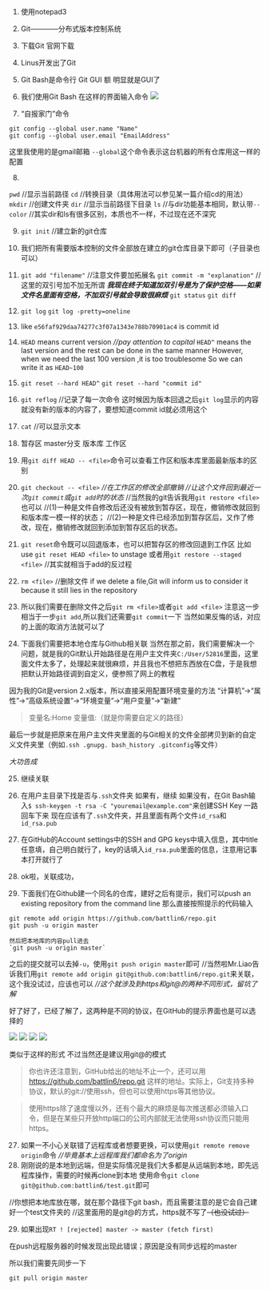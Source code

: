1. 使用notepad3

2. Git————分布式版本控制系统

3. 下载Git 官网下载

4. Linus开发出了Git

5. Git Bash是命令行
  Git GUI 额 明显就是GUI了

6. 我们使用Git Bash 在这样的界面输入命令
![](https://user-gold-cdn.xitu.io/2020/2/16/1704c9dda81eb15e?w=745&h=449&f=png&s=9214)

7. “自报家门”命令
```
git config --global user.name "Name"
git config --global user.email "EmailAddress"
```
这里我使用的是gmail邮箱
`--global`这个命令表示这台机器的所有仓库用这一样的配置

8. 
  `pwd` //显示当前路径
   `cd` //转换目录（具体用法可以参见某一篇介绍cd的用法）
   `mkdir` //创建文件夹
   `dir` //显示当前路径下目录
   `ls` //与dir功能基本相同，默认带`--color`
//其实dir和ls有很多区别，本质也不一样，不过现在还不深究

9. `git init` //建立新的git仓库

10. 我们把所有需要版本控制的文件全部放在建立的git仓库目录下即可（子目录也可以）

11. `git add "filename"` //注意文件要加拓展名
    `git commit -m "explanation"` //这里的双引号加不加无所谓
***我现在终于知道加双引号是为了保护空格——如果文件名里面有空格，不加双引号就会导致很麻烦***
	`git status` 
	`git diff`

12. `git log`
    `git log -pretty=oneline`

13. like `e56faf929daa74277c3f07a1343e788b70901ac4` is commit id

14. `HEAD` means current version  *//pay attention to capital*
    `HEAD^` means the last version   and the  rest can be done in the same manner 
    However, when we need the last 100 version ,it is too troublesome
    So we can write it as `HEAD~100`  

15. `git reset --hard HEAD^`
    `git reset --hard "commit id"`

16. `git reflog` //记录了每一次命令
这时候因为版本回退之后`git log`显示的内容就没有新的版本的内容了，要想知道commit id就必须用这个

17. `cat`      //可以显示文本

18. 暂存区
master分支
版本库
工作区

19. 用`git diff HEAD -- <file>`命令可以查看工作区和版本库里面最新版本的区别
20. `git checkout -- <file>`
*//在工作区的修改全部撤销*
*//让这个文件回到最近一次`git commit`或`git add`时的状态*
//当然我的git告诉我用`git restore <file>`也可以
//(1)一种是文件自修改后还没有被放到暂存区，现在，撤销修改就回到和版本库一模一样的状态；
//(2)一种是文件已经添加到暂存区后，又作了修改，现在，撤销修改就回到添加到暂存区后的状态。

21. `git reset`命令既可以回退版本，也可以把暂存区的修改回退到工作区
比如use `git reset HEAD <file>` to unstage
或者用`git restore --staged <file>`
//其实就相当于add的反过程

22. `rm <file>` //删除文件
    if we delete a file,Git will inform us to consider it because it still lies in the repository

23. 所以我们需要在删除文件之后`git rm <file>`或者`git add <file>`
注意这一步相当于一步`git add`,所以我们还需要`git commit`一下 
当然如果反悔的话，对应的上面的取消方法就可以了

24. 下面我们需要把本地仓库与Github相关联
当然在那之前，我们需要解决一个问题，就是我的Git默认开始路径是在用户主文件夹`C:/User/52816`里面，这里面文件太多了，处理起来就很麻烦，并且我也不想把东西放在C盘，于是我想把默认开始路径调到自定义，便参照了网上的教程

  因为我的Git是version 2.x版本，所以直接采用配置环境变量的方法
  “计算机”->“属性”->“高级系统设置”->“环境变量”->“用户变量”->“新建”

  >变量名:Home
   变量值:（就是你需要自定义的路径）

  最后一步就是把原来在用户主文件夹里面的与Git相关的文件全部拷贝到新的自定义文件夹里（例如`.ssh .gnupg. bash_history .gitconfig`等文件）

  *大功告成*

25. 继续关联
  1. 在用户主目录下找是否与`.ssh`文件夹 
  如果有，继续
  如果没有，在Git Bash输入`$ ssh-keygen -t rsa -C "youremail@example.com"`来创建SSH Key
  一路回车下来
  现在应该有了`.ssh`文件夹，并且里面有两个文件`id_rsa`和`id_rsa.pub`

  2. 在GitHub的Account settings中的SSH and GPG keys中填入信息，其中title任意填，自己明白就行了，key的话填入`id_rsa.pub`里面的信息，注意用记事本打开就行了

  3. ok啦，关联成功，

26. 下面我们在Github建一个同名的仓库，建好之后有提示，我们可以push an existing repository from the command line
 那么直接按照提示的代码输入

  ```
git remote add origin https://github.com/battlin6/repo.git
git push -u origin master
```

   	然后把本地库的内容pull进去
    `git push -u origin master`
  之后的提交就可以去掉`-u`，使用`git push origin master`即可
//当然啦Mr.Liao告诉我们用`git remote add origin git@github.com:battlin6/repo.git`来关联，这个我没试过，应该也可以
*//这个就涉及到https和git@的两种不同形式，留坑了解*

  好了好了，已经了解了，这两种是不同的协议，在GitHub的提示界面也是可以选择的
  
  ![](https://user-gold-cdn.xitu.io/2020/2/25/1707b1338db376da?w=1178&h=161&f=png&s=28239)
  ![](https://user-gold-cdn.xitu.io/2020/2/25/1707b13b19b7837e?w=1205&h=183&f=png&s=28923)
  ![](https://user-gold-cdn.xitu.io/2020/2/25/1707b11b9a4b783c?w=1192&h=155&f=png&s=17906)
  ![](https://user-gold-cdn.xitu.io/2020/2/25/1707b14c78c747de?w=1226&h=169&f=png&s=18572)

  类似于这样的形式
  不过当然还是建议用git@的模式
  >你也许还注意到，GitHub给出的地址不止一个，还可以用 https://github.com/battlin6/repo.git 这样的地址。实际上，Git支持多种协议，默认的git://使用ssh，但也可以使用https等其他协议。

  >使用https除了速度慢以外，还有个最大的麻烦是每次推送都必须输入口令，但是在某些只开放http端口的公司内部就无法使用ssh协议而只能用https。

27. 如果一不小心关联错了远程库或者想要更换，可以使用`git remote remove origin`命令
  *//毕竟基本上远程库我们都命名为了origin*
28. 刚刚说的是本地到远端，但是实际情况是我们大多都是从远端到本地，即先远程库操作，需要的时候再clone到本地
  使用命令`git clone git@github.com:battlin6/test.git`即可

  //你想把本地库放在哪，就在那个路径下git bash，而且需要注意的是它会自己建好一个test文件夹的
  //这里面用的是git@的方式，https就不写了~~（也没试过）~~

29. 如果出现`RT ! [rejected] master -> master (fetch first)`

  在push远程服务器的时候发现出现此错误；原因是没有同步远程的master
  
  所以我们需要先同步一下
  
  `git pull origin master`
